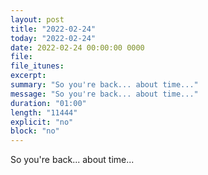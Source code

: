 ```yaml
---
layout: post
title: "2022-02-24"
today: "2022-02-24"
date: 2022-02-24 00:00:00 0000
file:
file_itunes:
excerpt:
summary: "So you're back... about time..."
message: "So you're back... about time..."
duration: "01:00"
length: "11444"
explicit: "no"
block: "no"
---
```

So you're back... about time...

